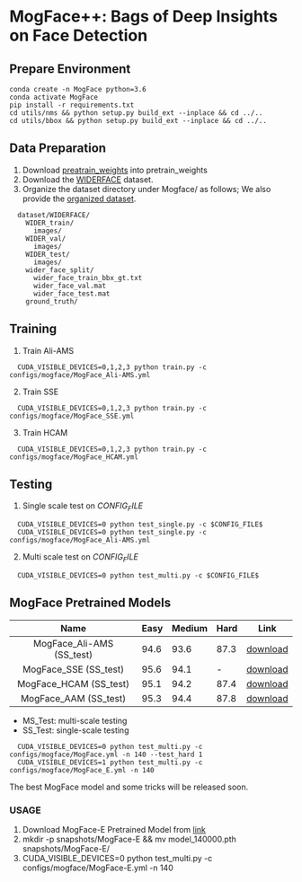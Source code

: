 
# MogFace++: Bags of Deep Insights on Face Detection

## Prepare Environment
```
conda create -n MogFace python=3.6
conda activate MogFace
pip install -r requirements.txt
cd utils/nms && python setup.py build_ext --inplace && cd ../..
cd utils/bbox && python setup.py build_ext --inplace && cd ../..
```
## Data Preparation
1. Download [preatrain_weights](https://drive.google.com/drive/folders/123ax1VSnza-G-MA8eB8W85O8FftsdMLI?usp=sharing) into pretrain_weights
2. Download the [WIDERFACE](http://shuoyang1213.me/WIDERFACE/WiderFace_Results.html) dataset.
3. Organize the dataset directory under Mogface/ as follows; We also provide the [organized dataset](https://drive.google.com/file/d/1seYeS6QElkeQG-rH0mfBXBx48jsaioow/view?usp=sharing).

```Shell
  dataset/WIDERFACE/
    WIDER_train/
      images/
    WIDER_val/
      images/
    WIDER_test/
      images/
    wider_face_split/
      wider_face_train_bbx_gt.txt
      wider_face_val.mat
      wider_face_test.mat
    ground_truth/
```

## Training

1. Train Ali-AMS
```
  CUDA_VISIBLE_DEVICES=0,1,2,3 python train.py -c configs/mogface/MogFace_Ali-AMS.yml
```

2. Train SSE
```
  CUDA_VISIBLE_DEVICES=0,1,2,3 python train.py -c configs/mogface/MogFace_SSE.yml
```

3. Train HCAM
```
  CUDA_VISIBLE_DEVICES=0,1,2,3 python train.py -c configs/mogface/MogFace_HCAM.yml
```

## Testing

1. Single scale test on $CONFIG_FILE$
```
  CUDA_VISIBLE_DEVICES=0 python test_single.py -c $CONFIG_FILE$
  CUDA_VISIBLE_DEVICES=0 python test_single.py -c configs/mogface/MogFace_Ali-AMS.yml
```

2. Multi scale test on $CONFIG_FILE$
```
  CUDA_VISIBLE_DEVICES=0 python test_multi.py -c $CONFIG_FILE$
```

## MogFace Pretrained Models

|      Name      | Easy  | Medium | Hard   | Link                                                         |
| :------------: | ----- | ------ | -----  | ------------------------------------------------------------ |
|   MogFace_Ali-AMS (SS_test) | 94.6 | 93.6  | 87.3  | [download](https://drive.google.com/drive/folders/1wMrfwrYSirGnLcMUC_KCCCr0Xd12uVzk?usp=sharing) |
|   MogFace_SSE (SS_test) | 95.6 | 94.1  | - | [download](https://drive.google.com/drive/folders/1vxVXeZcEF8Pu6wjN2yJ8iRgbKBA07qrb?usp=sharing) |
|   MogFace_HCAM (SS_test) | 95.1 | 94.2  | 87.4 | [download](https://drive.google.com/drive/folders/1LCizKuX-3yJhDkzBaLJ-6palKBoViqax?usp=sharing) |
|   MogFace_AAM (SS_test) | 95.3 | 94.4  | 87.8 | [download](https://drive.google.com/file/d/1Lbh2KIwf3GdumzL1H0KahJO1vFbQjhgE/view?usp=share_link) |

* MS_Test: multi-scale testing
* SS_Test: single-scale testing
```
  CUDA_VISIBLE_DEVICES=0 python test_multi.py -c configs/mogface/MogFace.yml -n 140 --test_hard 1
  CUDA_VISIBLE_DEVICES=1 python test_multi.py -c configs/mogface/MogFace_E.yml -n 140
```
The best MogFace model and some tricks will be released soon.

### USAGE

  1. Download MogFace-E Pretrained Model from [link](https://drive.google.com/drive/folders/1X98-WesEQiQsf6xsy1jOXSHvxyEe3rl-?usp=sharing)
  2. mkdir -p snapshots/MogFace-E && mv model_140000.pth snapshots/MogFace-E/
  3. CUDA_VISIBLE_DEVICES=0 python test_multi.py -c configs/mogface/MogFace-E.yml -n 140

